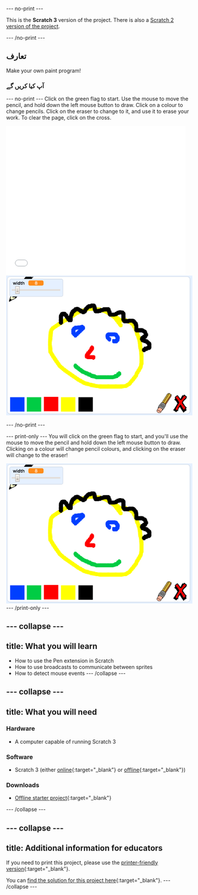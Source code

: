 \--- no-print \---

This is the **Scratch 3** version of the project. There is also a [Scratch 2 version of the project](https://projects.raspberrypi.org/en/projects/paint-box-scratch2).

\--- /no-print \---

## تعارف

Make your own paint program!

### آپ کیا کریں گے

\--- no-print \--- Click on the green flag to start. Use the mouse to move the pencil, and hold down the left mouse button to draw. Click on a colour to change pencils. Click on the eraser to change to it, and use it to erase your work. To clear the page, click on the cross.

<div class="scratch-preview">
  <iframe allowtransparency="true" width="485" height="402" src="//scratch.mit.edu/projects/embed/267243161/?autostart=false" frameborder="0" scrolling="no"></iframe>
  <img src="images/showcase.png">
</div>

\--- /no-print \---

\--- print-only \--- You will click on the green flag to start, and you'll use the mouse to move the pencil and hold down the left mouse button to draw. Clicking on a colour will change pencil colours, and clicking on the eraser will change to the eraser!

![showcase](images/showcase.png) \--- /print-only \---

## \--- collapse \---

## title: What you will learn

+ How to use the Pen extension in Scratch
+ How to use broadcasts to communicate between sprites
+ How to detect mouse events \--- /collapse \---

## \--- collapse \---

## title: What you will need

### Hardware

+ A computer capable of running Scratch 3

### Software

+ Scratch 3 (either [online](http://rpf.io/scratchon){:target="_blank"} or [offline](http://rpf.io/scratchoff){:target="_blank"})

### Downloads

+ [Offline starter project](http://rpf.io/p/en/paint-box-go){:target="_blank"}

\--- /collapse \---

## \--- collapse \---

## title: Additional information for educators

If you need to print this project, please use the [printer-friendly version](https://projects.raspberrypi.org/en/projects/paint-box/print){:target="_blank"}.

You can [find the solution for this project here](http://rpf.io/p/en/paint-box-get){:target="_blank"}. \--- /collapse \---